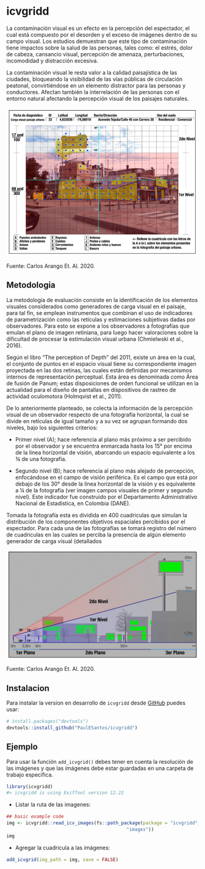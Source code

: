 
<!-- README.md is generated from README.Rmd. Please edit that file -->

# icvgridd

<!-- badges: start -->
<!-- badges: end -->

La contaminación visual es un efecto en la percepción del espectador, el
cual está compuesto por el desorden y el exceso de imágenes dentro de su
campo visual. Los estudios demuestran que este tipo de contaminación
tiene impactos sobre la salud de las personas, tales como: el estrés,
dolor de cabeza, cansancio visual, percepción de amenaza,
perturbaciones, incomodidad y distracción excesiva.

La contaminación visual le resta valor a la calidad paisajística de las
ciudades, bloqueando la visibilidad de las vías públicas de circulación
peatonal, convirtiéndose en un elemento distractor para las personas y
conductores. Afectan también la interrelación de las personas con el
entorno natural afectando la percepción visual de los paisajes
naturales.

![](man/images/img_1.png)

Fuente: Carlos Arango Et. Al. 2020.

## Metodologia

La metodología de evaluación consiste en la identificación de los
elementos visuales considerados como generadores de carga visual en el
paisaje, para tal fin, se emplean instrumentos que combinan el uso de
indicadores de parametrización como las retículas y estimaciones
subjetivas dadas por observadores. Para esto se expone a los
observadores a fotografías que emulan el plano de imagen retiniana, para
luego hacer valoraciones sobre la dificultad de procesar la estimulación
visual urbana (Chmielwski et al., 2016).

Según el libro “The perception of Depth” del 2011, existe un área en la
cual, el conjunto de puntos en el espacio visual tiene su
correspondiente imagen proyectada en las dos retinas, las cuales están
definidas por mecanismos internos de representación perceptual. Esta
área es denominada como Área de fusión de Panum; estas disposiciones de
orden funcional se utilizan en la actualidad para el diseño de pantallas
en dispositivos de rastreo de actividad oculomotora (Holmqvist et al.,
2011).

De lo anteriormente planteado, se colecta la información de la
percepción visual de un observador respecto de una fotografía
horizontal, la cual se divide en retículas de igual tamaño y a su vez se
agrupan formando dos niveles, bajo los siguientes criterios:

- Primer nivel (A); hace referencia al plano más próximo a ser percibido
  por el observador y se encuentra enmarcada hasta los 15° por encima de
  la línea horizontal de visión, abarcando un espacio equivalente a los
  ¾ de una fotografía.

- Segundo nivel (B); hace referencia al plano más alejado de percepción,
  enfocándose en el campo de visión periférica. Es el campo que está por
  debajo de los 30° desde la línea horizontal de la visión y es
  equivalente a ¼ de la fotografía (ver imagen campos visuales de primer
  y segundo nivel). Este indicador fue construido por el Departamento
  Administrativo Nacional de Estadística, en Colombia (DANE).

Tomada la fotografía esta es dividida en 400 cuadriculas que simulan la
distribución de los componentes objetivos espaciales percibidos por el
espectador. Para cada una de las fotografías se tomará registro del
número de cuadriculas en las cuales se perciba la presencia de algún
elemento generador de carga visual (detallados

![](man/images/img_2.png)

Fuente: Carlos Arango Et. Al. 2020.

## Instalacion

Para instalar la version en desarrollo de `icvgridd` desde
[GitHub](https://github.com/) puedes usar:

``` r
# install.packages("devtools")
devtools::install_github("PaulESantos/icvgridd")
```

## Ejemplo

Para usar la función `add_icvgrid()` debes tener en cuenta la resolución
de las imágenes y que las imágenes debe estar guardadas en una carpeta
de trabajo especifica.

``` r
library(icvgridd)
#> icvgridd is using ExifTool version 12.22
```

- Listar la ruta de las imagenes:

``` r
## basic example code
img <- icvgridd::read_icv_images(fs::path_package(package = "icvgridd",
                                            "images"))
img
```

- Agregar la cuadricula a las imágenes:

``` r
add_icvgrid(img_path = img, save = FALSE)
```

